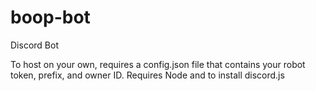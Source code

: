 # boop-bot
Discord Bot

To host on your own, requires a config.json file that contains your robot token, prefix, and owner ID.
Requires Node and to install discord.js
